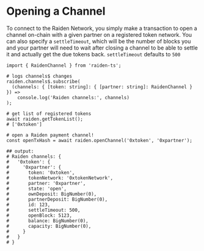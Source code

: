 # Opening a Channel

To connect to the Raiden Network, you simply make a transaction to open a channel on-chain with a given partner on a registered token network. You can also specify a `settleTimeout`, which will be the number of blocks you and your partner will need to wait after closing a channel to be able to settle it and actually get the due tokens back. `settleTimeout` defaults to `500`

```
import { RaidenChannel } from 'raiden-ts';

# logs channels$ changes
raiden.channels$.subscribe(
  (channels: { [token: string]: { [partner: string]: RaidenChannel } }) =>
    console.log('Raiden channels:', channels)
);

# get list of registered tokens
await raiden.getTokenList();
# ['0xtoken']

# open a Raiden payment channel!
const openTxHash = await raiden.openChannel('0xtoken', '0xpartner');

## output:
# Raiden channels: {
#   '0xtoken': {
#     '0xpartner': {
#       token: '0xtoken',
#       tokenNetwork: '0xtokenNetwork',
#       partner: '0xpartner',
#       state: 'open',
#       ownDeposit: BigNumber(0),
#       partnerDeposit: BigNumber(0),
#       id: 123,
#       settleTimeout: 500,
#       openBlock: 5123,
#       balance: BigNumber(0),
#       capacity: BigNumber(0),
#     }
#   }
# }
```